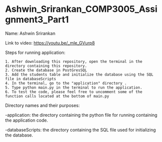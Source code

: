 # Ashwin_Srirankan_COMP3005_Assignment3_Part1
Name: Ashwin Srirankan

Link to video: https://youtu.be/_mle_GVurp8


Steps for running application:

    1. After downloading this repository, open the terminal in the directory containing this repository.
    2. Create the database in PostGresSQL
    3. Add the students table and initialize the database using the SQL file in databaseScripts 
    4. In the terminal, go to the "application" directory .
    5. Type python main.py in the terminal to run the application.
    6. To test the code, please feel free to uncomment some of the function calls located at the bottom of main.py

Directory names and their purposes:
    
 -application: the directory containing the python file for running containing the application code.

 -databaseScripts: the directory containing the SQL file used for initializing the database.
